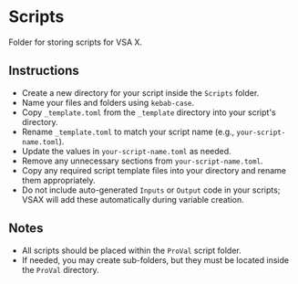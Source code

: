 # Scripts

Folder for storing scripts for VSA X.

## Instructions

- Create a new directory for your script inside the `Scripts` folder.
- Name your files and folders using `kebab-case`.
- Copy `_template.toml` from the `_template` directory into your script's directory.
- Rename `_template.toml` to match your script name (e.g., `your-script-name.toml`).
- Update the values in `your-script-name.toml` as needed.
- Remove any unnecessary sections from `your-script-name.toml`.
- Copy any required script template files into your directory and rename them appropriately.
- Do not include auto-generated `Inputs` or `Output` code in your scripts; VSAX will add these automatically during variable creation.

## Notes

- All scripts should be placed within the `ProVal` script folder.
- If needed, you may create sub-folders, but they must be located inside the `ProVal` directory.
